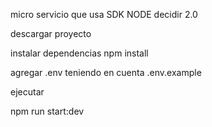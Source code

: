micro servicio que usa SDK NODE decidir 2.0

descargar proyecto

instalar dependencias npm install

agregar .env teniendo en cuenta .env.example

ejecutar


npm run start:dev